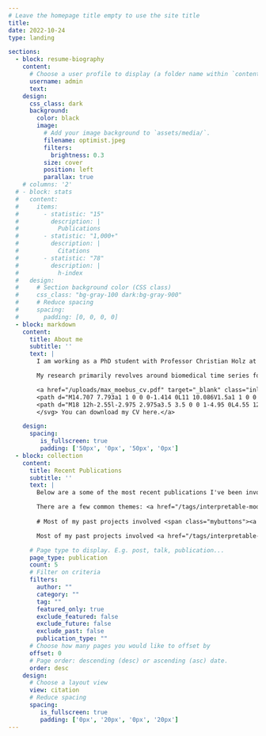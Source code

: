 ```yaml
---
# Leave the homepage title empty to use the site title
title:
date: 2022-10-24
type: landing

sections:
  - block: resume-biography
    content:
      # Choose a user profile to display (a folder name within `content/authors/`)
      username: admin
      text:
    design:
      css_class: dark
      background:
        color: black
        image:
          # Add your image background to `assets/media/`.
          filename: optimist.jpeg
          filters:
            brightness: 0.3
          size: cover
          position: left
          parallax: true
    # columns: '2'
  # - block: stats
  #   content:
  #     items:
  #       - statistic: "15"
  #         description: |
  #           Publications
  #       - statistic: "1,000+"
  #         description: |
  #           Citations
  #       - statistic: "78"
  #         description: |
  #           h-index
  #   design:
  #     # Section background color (CSS class)
  #     css_class: "bg-gray-100 dark:bg-gray-900"
  #     # Reduce spacing
  #     spacing:
  #       padding: [0, 0, 0, 0]
  - block: markdown
    content:
      title: About me
      subtitle: ''
      text: |
        I am working as a PhD student with Professor Christian Holz at the [Sensing, Interaction & Perception Lab](https://siplab.org/) at [ETH Zurich](https://inf.ethz.ch/). My focus lies on applying statistics and statistical machine learning to large medical datasets.

        My research primarily revolves around biomedical time series for disease (risk) modeling. Initially, I analyzed perceived health using wearable sensor data in intensive longitudinal studies (see my [publications on perceived health](./tags/perceived-health/)). Since then, I have developed new methods to extract information from wearables (e.g., [Nightbeat](./publication/2024-11-15-bhi-hraccsleep/)) and modeled disease and mortality risk based on wearable sensors at a population scale on the UK Biobank (currently under review). Currently, I am exploring methodologies to link irregular, multimodal biomedical time series to disease outcomes with a focus on interpretability and causality.

        <a href="/uploads/max_moebus_cv.pdf" target="_blank" class="inline-flex items-center px-4 py-2 text-sm font-medium text-gray-900 bg-white border border-gray-200 rounded-lg hover:bg-gray-100 hover:text-primary-700 focus:z-10 focus:ring-4 focus:outline-none focus:ring-gray-200 focus:text-primary-700 dark:bg-gray-800 dark:text-gray-400 dark:border-gray-600 dark:hover:text-white dark:hover:bg-gray-700 dark:focus:ring-gray-700"><svg class="w-3.5 h-3.5 me-2.5" aria-hidden="true" xmlns="http://www.w3.org/2000/svg" fill="currentColor" viewBox="0 0 20 20">
        <path d="M14.707 7.793a1 1 0 0 0-1.414 0L11 10.086V1.5a1 1 0 0 0-2 0v8.586L6.707 7.793a1 1 0 1 0-1.414 1.414l4 4a1 1 0 0 0 1.416 0l4-4a1 1 0 0 0-.002-1.414Z"/>
        <path d="M18 12h-2.55l-2.975 2.975a3.5 3.5 0 0 1-4.95 0L4.55 12H2a2 2 0 0 0-2 2v4a2 2 0 0 0 2 2h16a2 2 0 0 0 2-2v-4a2 2 0 0 0-2-2Zm-3 5a1 1 0 1 1 0-2 1 1 0 0 1 0 2Z"/>
        </svg> You can download my CV here.</a>

    design:
      spacing:
         is_fullscreen: true
         padding: ['50px', '0px', '50px', '0px']
  - block: collection
    content:
      title: Recent Publications
      subtitle: ''
      text: |
        Below are a some of the most recent publications I've been involved in. You can check out a full list of my publications <span class="mybuttons"><a href="/publication/">here</a></span>.

        There are a few common themes: <a href="/tags/interpretable-modeling/">interpretable modeling</a>, <a href="/tags/mobile-health/">mobile health</a>, <a href="/tags/perceived-health/">perceived health</a>, and <a href="/tags/hci/">human computer interaction</a>.
        
        # Most of my past projects involved <span class="mybuttons"><a href="/tags/interpretable-modeling/">interpretable modeling</a></span> techniques to better understand the outcome of interest rather than simply predicting it. A few publications focus on <span class="mybuttons"><a href="/tags/perceived-health/">perceived health</a></span>, such as fatigue or sleep quality, and I've been a sidekick on a few publications in <span class="mybuttons"><a href="/tags/hci/">human computer interaction</a></span>, where I mainly contributed to the (interpretable) statistical analysis.

        Most of my past projects involved <a href="/tags/interpretable-modeling/">interpretable modeling</a> techniques to better understand the outcome of interest rather than simply predicting it. A few publications focus on <a href="/tags/perceived-health/">perceived health</a>, such as fatigue or sleep quality, and I've been a sidekick on a few publications in <a href="/tags/hci/">human computer interaction</a>, where I mainly contributed to the (interpretable) statistical analysis.

      # Page type to display. E.g. post, talk, publication...
      page_type: publication
      count: 5
      # Filter on criteria
      filters:
        author: ""
        category: ""
        tag: ""
        featured_only: true
        exclude_featured: false
        exclude_future: false
        exclude_past: false
        publication_type: ""
      # Choose how many pages you would like to offset by
      offset: 0
      # Page order: descending (desc) or ascending (asc) date.
      order: desc
    design:
      # Choose a layout view
      view: citation
      # Reduce spacing
      spacing:
         is_fullscreen: true
         padding: ['0px', '20px', '0px', '20px']
---
```

